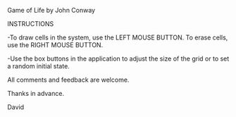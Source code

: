 Game of Life by John Conway

INSTRUCTIONS

-To draw cells in the system, use the LEFT MOUSE BUTTON. To erase cells, use the RIGHT MOUSE BUTTON.

-Use the box buttons in the application to adjust the size of the grid or to set a random initial state.

All comments and feedback are welcome.

Thanks in advance.

David
